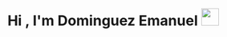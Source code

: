 <h1 align="center">Hi , I'm Dominguez Emanuel <img src="https://media.giphy.com/media/hvRJCLFzcasrR4ia7z/giphy.gif" width="35"></h1>

<!--
**DominguezEmanuel/DominguezEmanuel** is a ✨ _special_ ✨ repository because its `README.md` (this file) appears on your GitHub profile.

Here are some ideas to get you started:

- 🔭 I’m currently working on ...
- 🌱 I’m currently learning ...
- 👯 I’m looking to collaborate on ...
- 🤔 I’m looking for help with ...
- 💬 Ask me about ...
- 📫 How to reach me: ...
- 😄 Pronouns: ...
- ⚡ Fun fact: ...
-->
